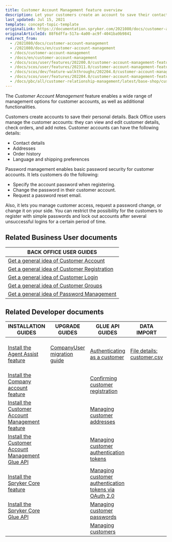 ```yaml
---
title: Customer Account Management feature overview
description: Let your customers create an account to save their contact details, addresses, order history and preferences, such as language and shipping options.
last_updated: Jul 15, 2021
template: concept-topic-template
originalLink: https://documentation.spryker.com/2021080/docs/customer-account-management
originalArticleId: 88f6dffa-517a-4a00-ac9f-4041ba9b9841
redirect_from:
  - /2021080/docs/customer-account-management
  - /2021080/docs/en/customer-account-management
  - /docs/customer-account-management
  - /docs/en/customer-account-management
  - /docs/scos/user/features/202200.0/customer-account-management-feature-overview/customer-account-management-feature-overview.html
  - /docs/scos/user/features/202311.0/customer-account-management-feature-overview/customer-account-management-feature-overview.html
  - /docs/scos/dev/feature-walkthroughs/202204.0/customer-account-management-feature-walkthrough/customer-account-management-feature-walkthrough.html
  - /docs/scos/user/features/202204.0/customer-account-management-feature-overview/customer-account-management-feature-overview.html
  - /docs/pbc/all/customer-relationship-management/latest/base-shop/customer-account-management-feature-overview/customer-account-management-feature-overview.html
---
```


The *Customer Account Management* feature enables a wide range of management options for customer accounts, as well as additional functionalities.

Customers create accounts to save their personal details. Back Office users manage the customer accounts: they can view and edit customer details, check orders, and add notes.  Customer accounts can have the following details:

- Contact details
- Addresses
- Order history
- Language and shipping preferences

Password management enables basic password security for customer accounts. It lets customers do the following:

- Specify the account password when registering.
- Change the password in their customer account.
- Request a password reset email.

Also, it lets you manage customer access, request a password change, or change it on your side. You can restrict the possibility for the customers to register with simple passwords and lock out accounts after several unsuccessful logins for a certain period of time.

## Related Business User documents

|BACK OFFICE USER GUIDES|
|---|
| [Get a general idea of Customer Account](/docs/pbc/all/customer-relationship-management/{{page.version}}/base-shop/customer-account-management-feature-overview/customer-accounts-overview.html)  |
| [Get a general idea of Customer Registration](/docs/pbc/all/customer-relationship-management/{{page.version}}/base-shop/customer-account-management-feature-overview/customer-registration-overview.html)   |
| [Get a general idea of Customer Login](/docs/pbc/all/customer-relationship-management/{{page.version}}/base-shop/customer-account-management-feature-overview/customer-login-overview.html)  |
| [Get a general idea of Customer Groups](/docs/pbc/all/customer-relationship-management/{{page.version}}/base-shop/customer-account-management-feature-overview/customer-groups-overview.html)   |
| [Get a general idea of Password Management](/docs/pbc/all/customer-relationship-management/{{page.version}}/base-shop/customer-account-management-feature-overview/password-management-overview.html)  |

## Related Developer documents

| INSTALLATION GUIDES  | UPGRADE GUIDES | GLUE API GUIDES | DATA IMPORT | REFERENCES |
|---|---|---|---|---|
| [Install the Agent Assist feature](/docs/pbc/all/user-management/{{page.version}}/base-shop/install-and-upgrade/install-the-agent-assist-feature.html) | [CompanyUser migration guide](/docs/pbc/all/customer-relationship-management/{{page.version}}/base-shop/install-and-upgrade/upgrade-modules/upgrade-the-companyuser-module.html) | [Authenticating as a customer](/docs/pbc/all/identity-access-management/{{page.version}}/manage-using-glue-api/glue-api-authenticate-as-a-customer.html) | [File details: customer.csv](/docs/pbc/all/customer-relationship-management/{{page.version}}/base-shop/import-file-details-customer.csv.html) | [Reference information: Customer module overview](/docs/pbc/all/customer-relationship-management/{{page.version}}/base-shop/domain-model-and-relationships/customer-module-overview-reference-information.html)|
| [Install the Company account feature](/docs/pbc/all/customer-relationship-management/{{page.version}}/base-shop/install-and-upgrade/install-features/install-the-company-account-feature.html) |  | [Confirming customer registration](/docs/pbc/all/identity-access-management/{{page.version}}/manage-using-glue-api/glue-api-confirm-customer-registration.html) |  | |
| [Install the Customer Account Management feature](/docs/pbc/all/customer-relationship-management/{{page.version}}/base-shop/install-and-upgrade/install-features/install-the-customer-account-management-feature.html) |  | [Managing customer addresses](/docs/pbc/all/customer-relationship-management/{{page.version}}/base-shop/manage-using-glue-api/customers/glue-api-manage-customer-addresses.html) |  |  |
| [Install the Customer Account Management Glue API](/docs/pbc/all/customer-relationship-management/{{page.version}}/base-shop/install-and-upgrade/install-glue-api/install-the-customer-account-management-glue-api.html) |  | [Managing customer authentication tokens](/docs/pbc/all/identity-access-management/{{page.version}}/manage-using-glue-api/glue-api-manage-customer-authentication-tokens.html) |  |  |
| [Install the Spryker Core feature](/docs/pbc/all/miscellaneous/{{page.version}}/install-and-upgrade/install-features/install-the-spryker-core-feature.html) |  | [Managing customer authentication tokens via OAuth 2.0](/docs/pbc/all/identity-access-management/{{page.version}}/manage-using-glue-api/glue-api-manage-customer-authentication-tokens-via-oauth-2.0.html) |  |  |
| [Install the Spryker Core Glue API](/docs/pbc/all/miscellaneous/{{page.version}}/install-and-upgrade/install-glue-api/install-the-spryker-core-glue-api.html) |  | [Managing customer passwords](/docs/pbc/all/identity-access-management/{{page.version}}/manage-using-glue-api/glue-api-manage-customer-passwords.html) |  |  |
|  |  | [Managing customers](/docs/pbc/all/customer-relationship-management/{{page.version}}/base-shop/manage-using-glue-api/customers/glue-api-manage-customers.html) |  |  |
